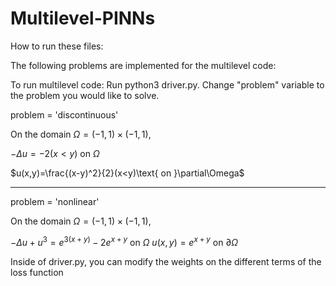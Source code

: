 # Multilevel-PINNs
How to run these files: 



The following problems are implemented for the multilevel code: 

To run multilevel code: 
Run python3 driver.py.
Change "problem" variable to the problem you would like to solve.

problem = 'discontinuous'

On the domain $\Omega=(-1,1)\times(-1,1)$, 

$-\Delta u = -2(x<y) \text{ on } \Omega$

$u(x,y)=\frac{(x-y)^2}{2}(x<y)\text{ on }\partial\Omega$

-------------

problem = 'nonlinear'

On the domain $\Omega=(-1,1)\times(-1,1)$,

$-\Delta u + u^3 = e^{3(x+y)}-2e^{x+y} \text{ on }\Omega$
$u(x,y) = e^{x+y} \text{ on } \partial\Omega$


Inside of driver.py, you can modify the weights on the different terms of the loss function 



